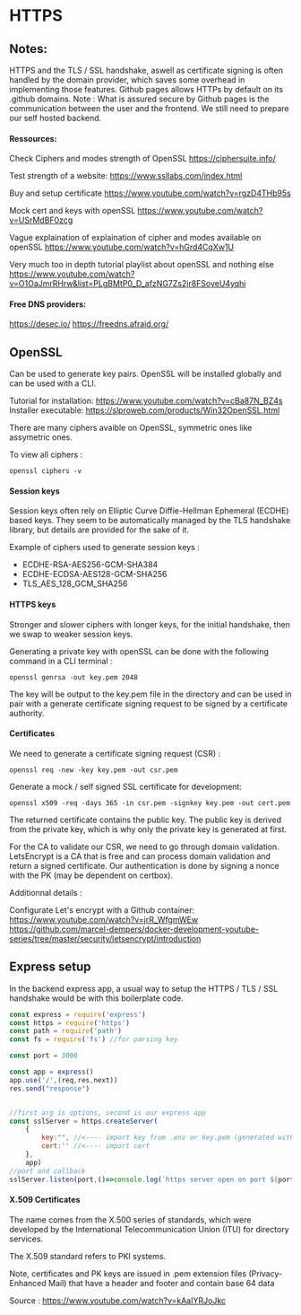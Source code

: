 # HTTPS

## Notes: 

HTTPS and the TLS / SSL handshake, aswell as certificate signing is often handled by the domain provider, which saves some overhead in implementing those features. Github pages allows HTTPs by default on its .github domains. Note : What is assured secure by Github pages is the communication between the user and the frontend. We still need to prepare our self hosted backend.

#### Ressources:

Check Ciphers and modes strength of OpenSSL
https://ciphersuite.info/

Test strength of a website:
https://www.ssllabs.com/index.html

Buy and setup certificate
https://www.youtube.com/watch?v=rgzD4THb95s

Mock cert and keys with openSSL
https://www.youtube.com/watch?v=USrMdBF0zcg

Vague explaination of explaination of cipher and modes available on openSSL
https://www.youtube.com/watch?v=hGrd4CqXw1U

Very much too in depth tutorial playlist about openSSL and nothing else
https://www.youtube.com/watch?v=O1OaJmrRHrw&list=PLgBMtP0_D_afzNG7Zs2jr8FSoyeU4yqhi

#### Free DNS providers:

https://desec.io/
https://freedns.afraid.org/

## OpenSSL

Can be used to generate key pairs. OpenSSL will be installed globally and can be used with a CLI.


Tutorial for installation:
https://www.youtube.com/watch?v=cBa87N_BZ4s
Installer executable:
https://slproweb.com/products/Win32OpenSSL.html

There are many ciphers avaible on OpenSSL, symmetric ones like assymetric ones.


To view all ciphers : 

`openssl ciphers -v`

#### Session keys

Session keys often rely on  Elliptic Curve Diffie-Hellman Ephemeral (ECDHE) based keys. They seem to be automatically managed by the TLS handshake library, but details are provided for the sake of it. 

Example of ciphers used to generate session keys : 

- ECDHE-RSA-AES256-GCM-SHA384
- ECDHE-ECDSA-AES128-GCM-SHA256
- TLS_AES_128_GCM_SHA256

#### HTTPS keys

Stronger and slower ciphers with longer keys, for the initial handshake, then we swap to weaker session keys.

Generating a private key with openSSL can be done with the following command in a CLI terminal :

`openssl genrsa -out key.pem 2048`

The key will be output to the key.pem file in the directory and can be used in pair with a generate certificate signing request to be signed by a certificate authority. 



#### Certificates

We need to generate a certificate signing request (CSR) :

`openssl req -new -key key.pem -out csr.pem`

Generate a mock / self signed SSL certificate for development: 

`openssl x509 -req -days 365 -in csr.pem -signkey key.pem -out cert.pem`



The returned certificate contains the public key. The public key is derived from the private key, which is why only the private key is generated at first.

For the CA to validate our CSR, we need to go through domain validation. LetsEncrypt is a CA that is free and can process domain validation and return a signed certificate. Our authentication is done by signing a nonce with the PK (may be dependent on certbox).

Additionnal details : 

Configurate Let's encrypt with a Github container:
https://www.youtube.com/watch?v=jrR_WfgmWEw
https://github.com/marcel-dempers/docker-development-youtube-series/tree/master/security/letsencrypt/introduction



## Express setup 


In the backend express app, a usual way to setup the HTTPS / TLS / SSL handshake would be with this boilerplate code.

```js
const express = require('express')
const https = require('https')
const path = require('path')
const fs = require('fs') //for parsing key

const port = 3000

const app = express()
app.use('/',(req,res,next))
res.send("response")


//first arg is options, second is our express app
const sslServer = https.createServer(
    {
        key:"", //<---- import key from .env or key.pem (generated with openSSL)
        cert:'' //<---- import cert 
    },
    app)
//port and callback
sslServer.listen(port,()=>console.log(`https server open on port ${port}`))
```


#### X.509 Certificates
The name comes from the X.500 series of standards, which were developed by the International Telecommunication Union (ITU) for directory services.

The X.509 standard refers to PKI systems.

Note, certificates and PK keys are issued in .pem extension files (Privacy-Enhanced Mail) that have a header and footer and contain base 64 data

Source : 
https://www.youtube.com/watch?v=kAaIYRJoJkc


